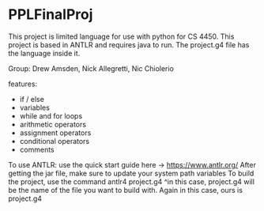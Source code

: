 # PPLFinalProj

This project is limited language for use with python for CS 4450. This project is based in ANTLR and requires java to run. 
The project.g4 file has the language inside it.

Group: Drew Amsden, Nick Allegretti, Nic Chiolerio

features:
- if / else
- variables
- while and for loops
- arithmetic operators
- assignment operators 
- conditional operators
- comments

To use ANTLR: use the quick start guide here -> https://www.antlr.org/
After getting the jar file, make sure to update your system path variables
To build the project, use the command antlr4 project.g4
^in this case, project.g4 will be the name of the file you want to build with. Again in this case, ours is project.g4

